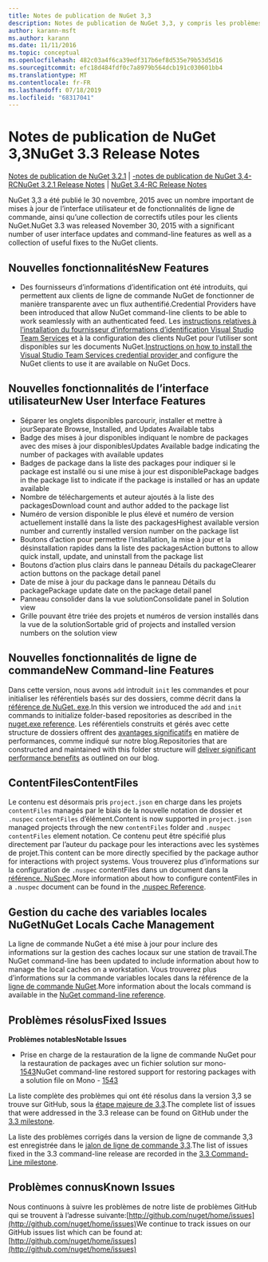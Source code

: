 ```yaml
---
title: Notes de publication de NuGet 3,3
description: Notes de publication de NuGet 3,3, y compris les problèmes connus, les correctifs de bogues, les fonctionnalités ajoutées et DCR.
author: karann-msft
ms.author: karann
ms.date: 11/11/2016
ms.topic: conceptual
ms.openlocfilehash: 482c03a4f6ca39edf317b6ef8d535e79b53d5d16
ms.sourcegitcommit: efc18d484fdf0c7a8979b564dcb191c030601bb4
ms.translationtype: MT
ms.contentlocale: fr-FR
ms.lasthandoff: 07/18/2019
ms.locfileid: "68317041"
---
```

# <a name="nuget-33-release-notes"></a><span data-ttu-id="83cdc-103">Notes de publication de NuGet 3,3</span><span class="sxs-lookup"><span data-stu-id="83cdc-103">NuGet 3.3 Release Notes</span></span>

<span data-ttu-id="83cdc-104">[Notes de publication de NuGet 3.2.1](../release-notes/nuget-3.2.1.md) | [-notes de publication de NuGet 3,4-RC](../release-notes/nuget-3.4-RC.md)</span><span class="sxs-lookup"><span data-stu-id="83cdc-104">[NuGet 3.2.1 Release Notes](../release-notes/nuget-3.2.1.md) | [NuGet 3.4-RC Release Notes](../release-notes/nuget-3.4-RC.md)</span></span>

<span data-ttu-id="83cdc-105">NuGet 3,3 a été publié le 30 novembre, 2015 avec un nombre important de mises à jour de l’interface utilisateur et de fonctionnalités de ligne de commande, ainsi qu’une collection de correctifs utiles pour les clients NuGet.</span><span class="sxs-lookup"><span data-stu-id="83cdc-105">NuGet 3.3 was released November 30, 2015 with a significant number of user interface updates and command-line features as well as a collection of useful fixes to the NuGet clients.</span></span>

## <a name="new-features"></a><span data-ttu-id="83cdc-106">Nouvelles fonctionnalités</span><span class="sxs-lookup"><span data-stu-id="83cdc-106">New Features</span></span>

* <span data-ttu-id="83cdc-107">Des fournisseurs d’informations d’identification ont été introduits, qui permettent aux clients de ligne de commande NuGet de fonctionner de manière transparente avec un flux authentifié.</span><span class="sxs-lookup"><span data-stu-id="83cdc-107">Credential Providers have been introduced that allow NuGet command-line clients to be able to work seamlessly with an authenticated feed.</span></span> <span data-ttu-id="83cdc-108">Les [instructions relatives à l’installation du fournisseur d’informations d’identification Visual Studio Team Services](../api/nuget-exe-credential-providers.md) et à la configuration des clients NuGet pour l’utiliser sont disponibles sur les documents NuGet.</span><span class="sxs-lookup"><span data-stu-id="83cdc-108">[Instructions on how to install the Visual Studio Team Services credential provider ](../api/nuget-exe-credential-providers.md) and configure the NuGet clients to use it are available on NuGet Docs.</span></span>

## <a name="new-user-interface-features"></a><span data-ttu-id="83cdc-109">Nouvelles fonctionnalités de l’interface utilisateur</span><span class="sxs-lookup"><span data-stu-id="83cdc-109">New User Interface Features</span></span>

* <span data-ttu-id="83cdc-110">Séparer les onglets disponibles parcourir, installer et mettre à jour</span><span class="sxs-lookup"><span data-stu-id="83cdc-110">Separate Browse, Installed, and Updates Available tabs</span></span>
* <span data-ttu-id="83cdc-111">Badge des mises à jour disponibles indiquant le nombre de packages avec des mises à jour disponibles</span><span class="sxs-lookup"><span data-stu-id="83cdc-111">Updates Available badge indicating the number of packages with available updates</span></span>
* <span data-ttu-id="83cdc-112">Badges de package dans la liste des packages pour indiquer si le package est installé ou si une mise à jour est disponible</span><span class="sxs-lookup"><span data-stu-id="83cdc-112">Package badges in the package list to indicate if the package is installed or has an update available</span></span>
* <span data-ttu-id="83cdc-113">Nombre de téléchargements et auteur ajoutés à la liste des packages</span><span class="sxs-lookup"><span data-stu-id="83cdc-113">Download count and author added to the package list</span></span>
* <span data-ttu-id="83cdc-114">Numéro de version disponible le plus élevé et numéro de version actuellement installé dans la liste des packages</span><span class="sxs-lookup"><span data-stu-id="83cdc-114">Highest available version number and currently installed version number on the package list</span></span>
* <span data-ttu-id="83cdc-115">Boutons d’action pour permettre l’installation, la mise à jour et la désinstallation rapides dans la liste des packages</span><span class="sxs-lookup"><span data-stu-id="83cdc-115">Action buttons to allow quick install, update, and uninstall from the package list</span></span>
* <span data-ttu-id="83cdc-116">Boutons d’action plus clairs dans le panneau Détails du package</span><span class="sxs-lookup"><span data-stu-id="83cdc-116">Clearer action buttons on the package detail panel</span></span>
* <span data-ttu-id="83cdc-117">Date de mise à jour du package dans le panneau Détails du package</span><span class="sxs-lookup"><span data-stu-id="83cdc-117">Package update date on the package detail panel</span></span>
* <span data-ttu-id="83cdc-118">Panneau consolider dans la vue solution</span><span class="sxs-lookup"><span data-stu-id="83cdc-118">Consolidate panel in Solution view</span></span>
* <span data-ttu-id="83cdc-119">Grille pouvant être triée des projets et numéros de version installés dans la vue de la solution</span><span class="sxs-lookup"><span data-stu-id="83cdc-119">Sortable grid of projects and installed version numbers on the solution view</span></span>

## <a name="new-command-line-features"></a><span data-ttu-id="83cdc-120">Nouvelles fonctionnalités de ligne de commande</span><span class="sxs-lookup"><span data-stu-id="83cdc-120">New Command-line Features</span></span>

<span data-ttu-id="83cdc-121">Dans cette version, nous avons `add` introduit `init` les commandes et pour initialiser les référentiels basés sur des dossiers, comme décrit dans la [référence de NuGet. exe](../reference/nuget-exe-cli-reference.md).</span><span class="sxs-lookup"><span data-stu-id="83cdc-121">In this version we introduced the `add` and `init` commands to initialize folder-based repositories as described in the [nuget.exe reference](../reference/nuget-exe-cli-reference.md).</span></span> <span data-ttu-id="83cdc-122">Les référentiels construits et gérés avec cette structure de dossiers offrent des [avantages significatifs](http://blog.nuget.org/20150922/Accelerate-Package-Source.html) en matière de performances, comme indiqué sur notre blog.</span><span class="sxs-lookup"><span data-stu-id="83cdc-122">Repositories that are constructed and maintained with this folder structure will [deliver significant performance benefits](http://blog.nuget.org/20150922/Accelerate-Package-Source.html) as outlined on our blog.</span></span>

## <a name="contentfiles"></a><span data-ttu-id="83cdc-123">ContentFiles</span><span class="sxs-lookup"><span data-stu-id="83cdc-123">ContentFiles</span></span>

<span data-ttu-id="83cdc-124">Le contenu est désormais pris `project.json` en charge dans les projets `contentFiles` managés par le biais de la nouvelle notation de dossier et `.nuspec` `contentFiles` d’élément.</span><span class="sxs-lookup"><span data-stu-id="83cdc-124">Content is now supported in `project.json` managed projects through the new `contentFiles` folder and `.nuspec` `contentFiles` element notation.</span></span>  <span data-ttu-id="83cdc-125">Ce contenu peut être spécifié plus directement par l’auteur du package pour les interactions avec les systèmes de projet.</span><span class="sxs-lookup"><span data-stu-id="83cdc-125">This content can be more directly specified by the package author for interactions with project systems.</span></span>  <span data-ttu-id="83cdc-126">Vous trouverez plus d’informations sur la configuration de `.nuspec` contentFiles dans un document dans la [référence. NuSpec](../reference/nuspec.md).</span><span class="sxs-lookup"><span data-stu-id="83cdc-126">More information about how to configure contentFiles in a `.nuspec` document can be found in the [.nuspec Reference](../reference/nuspec.md).</span></span>

## <a name="nuget-locals-cache-management"></a><span data-ttu-id="83cdc-127">Gestion du cache des variables locales NuGet</span><span class="sxs-lookup"><span data-stu-id="83cdc-127">NuGet Locals Cache Management</span></span>

<span data-ttu-id="83cdc-128">La ligne de commande NuGet a été mise à jour pour inclure des informations sur la gestion des caches locaux sur une station de travail.</span><span class="sxs-lookup"><span data-stu-id="83cdc-128">The NuGet command-line has been updated to include information about how to manage the local caches on a workstation.</span></span>  <span data-ttu-id="83cdc-129">Vous trouverez plus d’informations sur la commande variables locales dans la référence de la [ligne de commande NuGet](../reference/cli-reference/cli-ref-locals.md).</span><span class="sxs-lookup"><span data-stu-id="83cdc-129">More information about the locals command is available in the [NuGet command-line reference](../reference/cli-reference/cli-ref-locals.md).</span></span>

## <a name="fixed-issues"></a><span data-ttu-id="83cdc-130">Problèmes résolus</span><span class="sxs-lookup"><span data-stu-id="83cdc-130">Fixed Issues</span></span>

<span data-ttu-id="83cdc-131">**Problèmes notables**</span><span class="sxs-lookup"><span data-stu-id="83cdc-131">**Notable Issues**</span></span>

* <span data-ttu-id="83cdc-132">Prise en charge de la restauration de la ligne de commande NuGet pour la restauration de packages avec un fichier solution sur mono- [1543](https://github.com/NuGet/Home/issues/1543)</span><span class="sxs-lookup"><span data-stu-id="83cdc-132">NuGet command-line restored support for restoring packages with a solution file on Mono - [1543](https://github.com/NuGet/Home/issues/1543)</span></span>

<span data-ttu-id="83cdc-133">La liste complète des problèmes qui ont été résolus dans la version 3,3 se trouve sur GitHub, sous la [étape majeure de 3,3](https://github.com/NuGet/Home/issues?q=is%3Aissue+milestone%3A3.3.0+is%3Aclosed).</span><span class="sxs-lookup"><span data-stu-id="83cdc-133">The complete list of issues that were addressed in the 3.3 release can be found on GitHub under the [3.3 milestone](https://github.com/NuGet/Home/issues?q=is%3Aissue+milestone%3A3.3.0+is%3Aclosed).</span></span>

<span data-ttu-id="83cdc-134">La liste des problèmes corrigés dans la version de ligne de commande 3,3 est enregistrée dans le [jalon de ligne de commande 3,3](https://github.com/NuGet/Home/issues?q=is%3Aissue+is%3Aclosed+milestone%3A3.3.0-commandline).</span><span class="sxs-lookup"><span data-stu-id="83cdc-134">The list of issues fixed in the 3.3 command-line release are recorded in the [3.3 Command-Line milestone](https://github.com/NuGet/Home/issues?q=is%3Aissue+is%3Aclosed+milestone%3A3.3.0-commandline).</span></span>

## <a name="known-issues"></a><span data-ttu-id="83cdc-135">Problèmes connus</span><span class="sxs-lookup"><span data-stu-id="83cdc-135">Known Issues</span></span>

<span data-ttu-id="83cdc-136">Nous continuons à suivre les problèmes de notre liste de problèmes GitHub qui se trouvent à l’adresse suivante:[http://github.com/nuget/home/issues](http://github.com/nuget/home/issues)</span><span class="sxs-lookup"><span data-stu-id="83cdc-136">We continue to track issues on our GitHub issues list which can be found at: [http://github.com/nuget/home/issues](http://github.com/nuget/home/issues)</span></span>